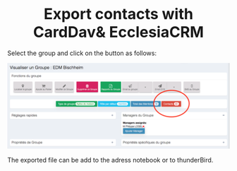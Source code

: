 # <center><big>Export contacts with CardDav& Ecclesia**CRM** </big></center>

Select the group and click on the button as follows:

![Screenshot](../../../img/group/admin/exportcontacts.png)

The exported file can be add to the adress notebook or to thunderBird.
